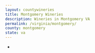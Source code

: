 ```yaml
---
layout: countywineries
title: Montgomery Wineries
description: Wineries in Montgomery VA
permalink: /virginia/montgomery/
county: montgomery
state: va
---
```

-
